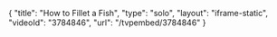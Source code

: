 {
    "title": "How to Fillet a Fish",
    "type": "solo",
    "layout": "iframe-static",
    "videoId": "3784846",
    "url": "\/tvpembed\/3784846"
}